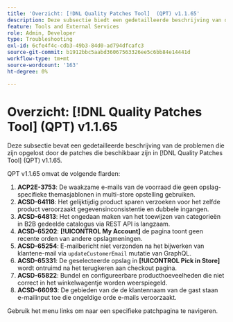 ```yaml
---
title: 'Overzicht: [!DNL Quality Patches Tool]  (QPT) v1.1.65'
description: Deze subsectie biedt een gedetailleerde beschrijving van de problemen die zijn opgelost door de patches die beschikbaar zijn in  [!DNL Quality Patches Tool]  (QPT) v1.1.65.
feature: Tools and External Services
role: Admin, Developer
type: Troubleshooting
exl-id: 6cfe4f4c-cdb3-49b3-84d0-ad794dfcafc3
source-git-commit: b1912bbc5aabd36067563326ee5c6bb84e14441d
workflow-type: tm+mt
source-wordcount: '163'
ht-degree: 0%

---
```


# Overzicht: [!DNL Quality Patches Tool] (QPT) v1.1.65

Deze subsectie bevat een gedetailleerde beschrijving van de problemen die zijn opgelost door de patches die beschikbaar zijn in [!DNL Quality Patches Tool] (QPT) v1.1.65.

QPT v1.1.65 omvat de volgende flarden:
1. **ACP2E-3753**: De waakzame e-mails van de voorraad die geen opslag-specifieke themasjablonen in multi-store opstelling gebruiken.
1. **ACSD-64118**: Het gelijktijdig product sparen verzoeken voor het zelfde product veroorzaakt gegevensinconsistentie en dubbele ingangen.
1. **ACSD-64813**: Het ongedaan maken van het toewijzen van categorieën in B2B gedeelde catalogus via REST API is langzaam.
1. **ACSD-65202**: **[!UICONTROL My Account]** de pagina toont geen recente orden van andere opslagmeningen.
1. **ACSD-65254**: E-mailbericht niet verzonden na het bijwerken van klantene-mail via `updateCustomerEmail` mutatie van GraphQL.
1. **ACSD-65331**: De geselecteerde opslag in **[!UICONTROL Pick in Store]** wordt ontruimd na het terugkeren aan checkout pagina.
1. **ACSD-65822**: Bundel en configureerbare producthoeveelheden die niet correct in het winkelwagentje worden weerspiegeld.
1. **ACSD-66093**: De gebieden van de de klantennaam van de gast staan e-mailinput toe die ongeldige orde e-mails veroorzaakt.

Gebruik het menu links om naar een specifieke patchpagina te navigeren.
